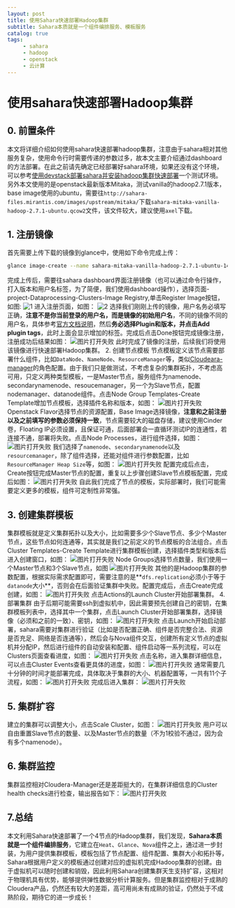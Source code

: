 ```yaml
---
layout: post
title: 使用Sahara快速部署Hadoop集群
subtitle: Sahara本质就是一个组件编排服务、模板服务
catalog: true
tags:
     - sahara
     - hadoop
     - openstack
     - 云计算
---
```

# 使用sahara快速部署Hadoop集群

## 0. 前置条件

本文将详细介绍如何使用sahara快速部署hadoop集群，注意由于sahara相对其他服务复杂，使用命令行时需要传递的参数过多，故本文主要介绍通过dashboard的方法部署。在此之前请先确定已经部署好sahara环境，如果还没有这个环境，可以参考[使用devstack部署sahara并安装hadoop集群快速部署](http://..)一个测试环境。另外本文使用的是openstack最新版本Mitaka，测试vanilla的hadoop2.7.1版本，base image使用的ubuntu，需要往`http://sahara-files.mirantis.com/images/upstream/mitaka/`下载`sahara-mitaka-vanilla-hadoop-2.7.1-ubuntu.qcow2`文件，该文件较大，建议使用`axel`下载。

## 1. 注册镜像

首先需要上传下载的镜像到glance中，使用如下命令完成上传：

```bash
glance image-create --name sahara-mitaka-vanilla-hadoop-2.7.1-ubuntu-14.04 --file sahara-mitaka-vanilla-hadoop-2.7.1-ubuntu.qcow2 --disk-format qcow2 --container-format bare --visibility public --progress
```

完成上传后，需要往sahara dashboard界面注册镜像（也可以通过命令行操作，打入版本和用户名标签，为了简便，我们使用dashboard操作），选择页面-project-Dataprocessing-Clusters-Image Registry,单击Register Image按钮，如图:
![1](/img/posts/使用Sahara快速部署Hadoop集群/1.png)
进入注册页面，如图：
![2](/img/posts/使用Sahara快速部署Hadoop集群/2.png)
选择我们刚刚上传的镜像，用户名务必填写正确，**注意不是你当前登录的用户名，而是镜像的初始用户名**，不同的镜像不同的用户名，具体参考[官方文档说明](http://docs.openstack.org/developer/sahara/userdoc/plugins.html)，然后**务必选择Plugin和版本，并点击Add plugin tags**，此时上面会显示增加的标签。完成后点击Done按钮完成镜像注册，注册成功后结果如图：
![图片打开失败](/img/posts/使用Sahara快速部署Hadoop集群/3.png)
此时完成了镜像的注册，后续我们将使用该镜像进行快速部署Hadoop集群。
2. 创建节点模板
节点模板定义该节点需要部署什么组件，比如`DataNode`、`NameNode`、`ResourceManager`等，类似[Cloudeara-manager](http://www.cloudera.com/documentation/archive/manager/4-x/4-8-6/Cloudera-Manager-Installation-Guide/cmig_install_path_A.html#cmig_topic_6_5_3_unique_1)的角色配置。由于我们只是做测试，不考虑复杂的集群拓扑，不考虑高可用，只定义两种类型模板，一是Master节点，服务组件为namenode、secondarynamenode、resoucemanager，另一个为Slave节点，配置nodemanager、datanode组件。点击Node Group Templates-Create Template增加节点模板，选择插件名称和版本，如图：
![图片打开失败](/img/posts/使用Sahara快速部署Hadoop集群/4.png)
Openstack Flavor选择节点的资源配置，Base Image选择镜像，**注意和之前注册以及之前填写的参数必须保持一致**，节点需要较大的磁盘存储，建议使用Cinder卷，Floating IP必须设置，且保证可通，后面部署会一直循环测试IP的连通性，若连接不通，部署将失败。点击Node Processes，进行组件选择，如图：
![图片打开失败](/img/posts/使用Sahara快速部署Hadoop集群/5.png)
我们选择了`namenode`、`secondarynamenode`以及`resourcemanager`，除了组件选择，还能对组件进行参数配置，比如`ResourceManager Heap Size`等，如图：
![图片打开失败](/img/posts/使用Sahara快速部署Hadoop集群/6.png)
配置完成后点击，Create按钮完成Master节点的配置，重复以上步骤创建Slave节点模板配置，完成后如图：
![图片打开失败](/img/posts/使用Sahara快速部署Hadoop集群/7.png)
自此我们完成了节点的模板，实际部署时，我们可能需要定义更多的模板，组件可定制性非常强。

## 3. 创建集群模板

集群模板就是定义集群拓扑以及大小，比如需要多少个Slave节点、多少个Master节点，这些节点如何连通等，其实就是我们之前定义的节点模板的合法组合。点击Cluster Templates-Create Template进行集群模板创建，选择插件类型和版本后进入创建窗口，如图：
![图片打开失败](/img/posts/使用Sahara快速部署Hadoop集群/8.png)
Node Groups选择节点数量，我们使用一个Master节点和3个Slave节点，如图
![图片打开失败](/img/posts/使用Sahara快速部署Hadoop集群/9.png)
其他的是Hadoop集群的参数配置，根据实际需求配置即可，需要注意的是**`dfs.replication`必须小于等于`datanode`大小**，否则会在后面验证集群中失败。配置完成后，点击Create完成创建，如图：
![图片打开失败](/img/posts/使用Sahara快速部署Hadoop集群/10.png)
点击Actions的Launch Cluster开始部署集群。
4. 部署集群
由于后期可能需要ssh到虚拟机中，因此需要预先创建自己的密钥，在集群模板列表中，选择其中一个集群，点击Launch Cluster开始部署集群，选择镜像（必须和之前的一致）、密钥，如图：
![图片打开失败](/img/posts/使用Sahara快速部署Hadoop集群/11.png)
点击Launch开始启动部署，sahara需要对集群进行验证（比如是否配置正确、组件是否完整合法、资源是否充足、网络是否连通等），然后会与Nova组件交互，创建所有定义节点的虚拟机并分配IP，然后进行组件的自动安装和配置、组件启动等一系列流程，可以在Clusters页面查看进度，如图：
![图片打开失败](/img/posts/使用Sahara快速部署Hadoop集群/12.png)
点击名称，进入集群详细信息，可以点击Cluster Events查看更具体的进度，如图：
![图片打开失败](/img/posts/使用Sahara快速部署Hadoop集群/13.png)
通常需要几十分钟的时间才能部署完成，具体取决于集群的大小、机器配置等，一共有11个子流程，如图：
![图片打开失败](/img/posts/使用Sahara快速部署Hadoop集群/14.png)
完成后进入集群：
![图片打开失败](/img/posts/使用Sahara快速部署Hadoop集群/15.png)

## 5. 集群扩容

建立的集群可以调整大小，点击Scale Cluster，如图：
![图片打开失败](/img/posts/使用Sahara快速部署Hadoop集群/16.png)
用户可以自由重置Slave节点的数量、以及Master节点的数量（不为1校验不通过，因为会有多个namenode）。
## 6. 集群监控
集群监控相对Cloudera-Manager还是差距挺大的，在集群详细信息的Cluster health checks进行检查，输出报告如下：
![图片打开失败](/img/posts/使用Sahara快速部署Hadoop集群/17.png)
## 7.总结
本文利用Sahara快速部署了一个4节点的Hadoop集群，我们发现，**Sahara本质就是一个组件编排服务**，它建立在`Heat`、`Glance`、`Nova`组件之上，通过进一步封装，为用户提供集群模板，模板包括了节点配置、组件配置、集群大小和拓扑等，Sahara根据用户定义的模板通过创建对应的虚拟机完成Hadoop集群的创建。由于虚拟机可以随时创建和销毁，因此利用Sahara创建集群天生支持扩容，这相对于物理机具有优势，能够提供弹性数据分析计算服务。但是集群监控相对于成熟的Cloudera产品，仍然还有较大的差距，高可用尚未有成熟的验证，仍然处于不成熟阶段，期待它的进一步成长！
